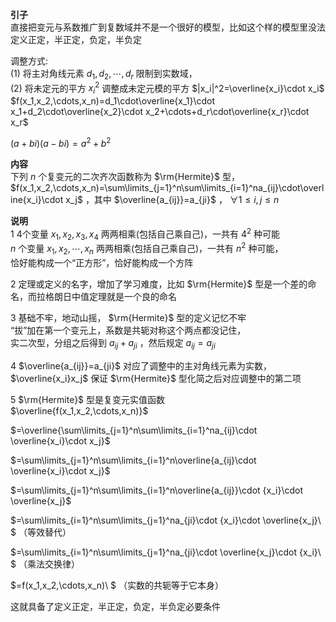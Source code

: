 **引子**  
直接把变元与系数推广到复数域并不是一个很好的模型，比如这个样的模型里没法定义正定，半正定，负定，半负定  
  
调整方式:   
(1) 将主对角线元素 $d_1,d_2,\cdots,d_r$ 限制到实数域，  
(2) 将未定元的平方 $x_i^2$ 调整成未定元模的平方 $|x_i|^2=\overline{x_i}\cdot x_i$   
 $f(x_1,x_2,\cdots,x_n)=d_1\cdot\overline{x_1}\cdot x_1+d_2\cdot\overline{x_2}\cdot x_2+\cdots+d_r\cdot\overline{x_r}\cdot x_r$   
  
 $(a+bi)(a-bi)=a^2+b^2$   
  
**内容**  
下列 $n$ 个复变元的二次齐次函数称为 $\rm{Hermite}$ 型，  
 $f(x_1,x_2,\cdots,x_n)=\sum\limits_{j=1}^n\sum\limits_{i=1}^na_{ij}\cdot\overline{x_i}\cdot x_j$ ，其中 $\overline{a_{ij}}=a_{ji}$ ， $\forall 1\le i,j\le n$   
  
**说明**  
1 4个变量 $x_1,x_2,x_3,x_4$ 两两相乘(包括自己乘自己)，一共有 $4^2$ 种可能  
   $n$ 个变量 $x_1,x_2,\cdots,x_n$ 两两相乘(包括自己乘自己)，一共有 $n^2$ 种可能，  
  恰好能构成一个“正方形”，恰好能构成一个方阵  
  
2 定理或定义的名字，增加了学习难度，比如 $\rm{Hermite}$ 型是一个差的命名，而拉格朗日中值定理就是一个良的命名  
  
3 基础不牢，地动山摇， $\rm{Hermite}$ 型的定义记忆不牢  
  “拔”加在第一个变元上，系数是共轭对称这个两点都没记住，  
  实二次型，分组之后得到 $a_{ij}+a_{ji}$ ，然后规定 $a_{ij}=a_{ji}$   
  
4  $\overline{a_{ij}}=a_{ji}$ 对应了调整中的主对角线元素为实数， $\overline{x_i}x_j$ 保证 $\rm{Hermite}$ 型化简之后对应调整中的第二项  
  
5  $\rm{Hermite}$ 型是复变元实值函数  
 $\overline{f(x_1,x_2,\cdots,x_n)}$   
  
 $=\overline{\sum\limits_{j=1}^n\sum\limits_{i=1}^na_{ij}\cdot \overline{x_i}\cdot x_j}$   
  
 $=\sum\limits_{j=1}^n\sum\limits_{i=1}^n\overline{a_{ij}\cdot \overline{x_i}\cdot x_j}$   
  
 $=\sum\limits_{j=1}^n\sum\limits_{i=1}^n\overline{a_{ij}}\cdot {x_i}\cdot \overline{x_j}$   
  
 $=\sum\limits_{i=1}^n\sum\limits_{j=1}^na_{ji}\cdot {x_i}\cdot \overline{x_j}\ $ （等效替代）  
  
 $=\sum\limits_{i=1}^n\sum\limits_{j=1}^na_{ji}\cdot \overline{x_j}\cdot {x_i}\ $ （乘法交换律）  
  
 $=f(x_1,x_2,\cdots,x_n)\ $ （实数的共轭等于它本身）  
  
这就具备了定义正定，半正定，负定，半负定必要条件  
